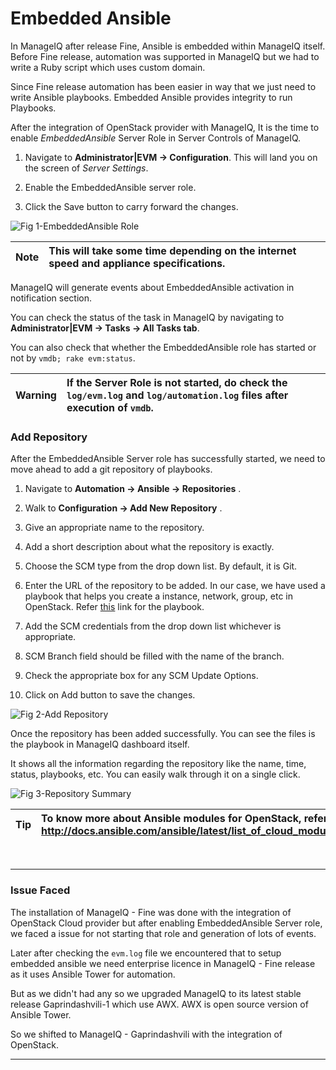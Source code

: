 # Embedded Ansible

In ManageIQ after release Fine, Ansible is embedded within ManageIQ
itself. Before Fine release, automation was supported in ManageIQ but we
had to write a Ruby script which uses custom domain.

Since Fine release automation has been easier in way that we just need
to write Ansible playbooks. Embedded Ansible provides integrity to run
Playbooks.

After the integration of OpenStack provider with ManageIQ, It is the
time to enable *EmbeddedAnsible* Server Role in Server Controls of
ManageIQ.

1. Navigate to **Administrator|EVM &rarr; Configuration**. This will land
   you on the screen of *Server Settings*.

2. Enable the EmbeddedAnsible server role.

3. Click the Save button to carry forward the changes.

![Fig 1-EmbeddedAnsible
Role](../images/chapter3/EmbeddedAnsible_Role.png "EmbeddedAnsible
Role")

| Note |This will take some time depending on the internet speed and appliance specifications.|
|------|:------|

ManageIQ will generate events about EmbeddedAnsible activation in
notification section.

You can check the status of the task in ManageIQ by navigating to
**Administrator|EVM &rarr; Tasks &rarr; All Tasks tab**.

You can also check that whether the EmbeddedAnsible role has started or
not by `vmdb; rake evm:status`.

| Warning |If the Server Role is not started, do check the `log/evm.log` and `log/automation.log` files after execution of `vmdb`.|
|------|:------|

### Add Repository

After the EmbeddedAnsible Server role has successfully started, we need
to move ahead to add a git repository of playbooks.

1. Navigate to **Automation &rarr; Ansible &rarr; Repositories** .

2. Walk to **Configuration &rarr; Add New Repository** .

3. Give an appropriate name to the repository.

4. Add a short description about what the repository is exactly.

5. Choose the SCM type from the drop down list. By default, it is Git.

6. Enter the URL of the repository to be added. In our case, we have
   used a playbook that helps you create a instance, network, group, etc
in OpenStack. Refer
[this](https://github.com/psachin/openstack-ansible-inside) link for the
playbook.

7. Add the SCM credentials from the drop down list whichever is
   appropriate.

8. SCM Branch field should be filled with the name of the branch.

9. Check the appropriate box for any SCM Update Options.

10. Click on Add button to save the changes.

![Fig 2-Add Repository](../images/chapter3/Add_Repo.png "Add
Repository")

Once the repository has been added successfully. You can see the files
is the playbook in ManageIQ dashboard itself.

It shows all the information regarding the repository like the name,
time, status, playbooks, etc. You can easily walk through it on a single
click.

![Fig 3-Repository Summary](../images/chapter3/Repo_Summary.png
"Repository Summary")

| Tip|To know more about Ansible modules for OpenStack, refer this link -> http://docs.ansible.com/ansible/latest/list_of_cloud_modules.html#openstack|
|------|:------|

<br>

---

### Issue Faced

The installation of ManageIQ - Fine was done with the integration of
OpenStack Cloud provider but after enabling EmbeddedAnsible Server role,
we faced a issue for not starting that role and generation of lots of
events.

Later after checking the `evm.log` file we encountered that to setup
embedded ansible we need enterprise licence in ManageIQ - Fine release
as it uses Ansible Tower for automation.

But as we didn't had any so we upgraded ManageIQ to its latest stable
release Gaprindashvili-1 which use AWX. AWX is open source version of
Ansible Tower.

So we shifted to ManageIQ - Gaprindashvili with the integration of
OpenStack.

---
<br>
